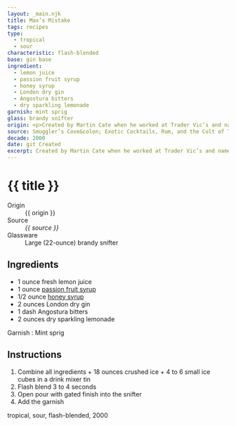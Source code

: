 ```yaml
---
layout: _main.njk
title: Max’s Mistake
tags: recipes
type:
  - tropical
  - sour
characteristic: flash-blended
base: gin base
ingredient:
  - lemon juice
  - passion fruit syrup
  - honey syrup
  - London dry gin
  - Angostura bitters
  - dry sparkling lemonade
garnish: mint sprig
glass: brandy snifter
origin: <p>Created by Martin Cate when he worked at Trader Vic’s and named in honor of Tiki-Ti’s <a href="/recipes/rays-mistake/">Ray’s mistake</a>. The drink was the result of Cate accidentally combining two other drinks.</p><p><q>Max</q> is Cate’s mother's nickname for her son.</p>
source: Smuggler’s Cove&colon; Exotic Cocktails, Rum, and the Cult of Tiki
decade: 2000
date: git Created
excerpt: Created by Martin Cate when he worked at Trader Vic’s and named in honor of Tiki-Ti’s Ray’s mistake.
---
```


<!-- markdownlint-disable MD025 -->
# {{ title }}
<!-- markdownlint-enable MD025 -->

<dl>
  <dt>Origin</dt>
  <dd>
    <stack-l>{{ origin }}</stack-l>
  </dd>
  <dt>Source</dt>
  <dd><cite><span data-pagefind-filter="Source">{{ source }}</span></cite></dd>
  <dt>Glassware</dt>
  <dd>Large (22-ounce) brandy snifter</dd>
</dl>

## Ingredients

* 1 ounce fresh lemon juice
* 1 ounce [passion fruit syrup](/mixes/passion-fruit-syrup)
* 1/2 ounce [honey syrup](/mixes/honey-syrup/)
* 2 ounces London dry gin
* 1 dash Angostura bitters
* 2 ounces dry sparkling lemonade

Garnish
  : <span data-pagefind-filter="Garnish">Mint sprig</span>

## Instructions

1. Combine all ingredients + 18 ounces crushed ice + 4 to 6 small ice cubes in a drink mixer tin
2. Flash blend 3 to 4 seconds
3. Open pour with gated finish into the snifter
4. Add the garnish

<div
  class="sr-only"
  data-cat[0]="Drink"
  data-type[0]="Tropical"
  data-type[1]="Sour"
  data-char[0]="Flash-blended"
  data-base[0]="Gin"
  data-ingredient[0]="Lemon juice"
  data-ingredient[1]="Passion fruit syrup"
  data-ingredient[2]="Honey syrup"
  data-ingredient[3]="Gin, London dry"
  data-ingredient[4]="Angostura bitters"
  data-ingredient[5]="Lemonade, dry sparkling"
  data-pantry[0]="Mint sprig"
  data-juice[0]="Lemon juice"
  data-syrup[0]="Passion fruit syrup"
  data-syrup[1]="Honey syrup"
  data-liquor[0]="Gin, London dry"
  data-bitters[0]="Angostura bitters"
  data-soda[0]="Lemonade, dry sparkling"
  data-origin[0]="Martin Cate"
  data-origin[1]="Trader Vic’s"
  data-glass[0]="Brandy snifter"
  data-glass[1]="Brandy snifter, large (22-ounce)"
  data-decade[0]="2000"
  data-pagefind-filter="
    Category[data-cat[0]],
    Type[data-type[0]],
    Type[data-type[1]],
    Characteristic[data-char[0]],
    Base[data-base[0]],
    Ingredient[data-ingredient[0]],
    Ingredient[data-ingredient[1]],
    Ingredient[data-ingredient[2]],
    Ingredient[data-ingredient[3]],
    Ingredient[data-ingredient[4]],
    Ingredient[data-ingredient[5]],
    Pantry[data-pantry[0]],
    Juice[data-juice[0]],
    Syrup[data-syrup[0]],
    Syrup[data-syrup[1]],
    Liquor[data-liquor[0]],
    Bitters[data-bitters[0]],
    Soda & seltzer[data-soda[0]],
    Origin[data-origin[0]],
    Origin[data-origin[1]],
    Glassware[data-glass[0]],
    Glassware[data-glass[1]],
    Decade[data-decade[0]]
  "
>
</div>

<div class="keywords" aria-hidden>tropical, sour, flash-blended, 2000</div>
